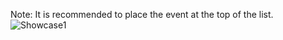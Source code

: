 Note: It is recommended to place the event at the top of the list.
![Showcase1](https://cdn.discordapp.com/attachments/1019257446046376008/1033940345098088548/unknown.png)
